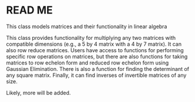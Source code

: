 # READ ME

This class models matrices and their functionality in linear algebra

This class provides functionality for multiplying any two matrices with compatible dimensions (e.g., a 5 by 4 matrix with a 4 by 7 matrix).
It can also row reduce matrices. Users have access to functions for performing specific row operations on matrices, but there are also functions for taking matrices to row echelon form and reduced row echelon form using Gaussian Elimination.
There is also a function for finding the determinant of any square matrix.
Finally, it can find inverses of invertible matrices of any size.

Likely, more will be added.
